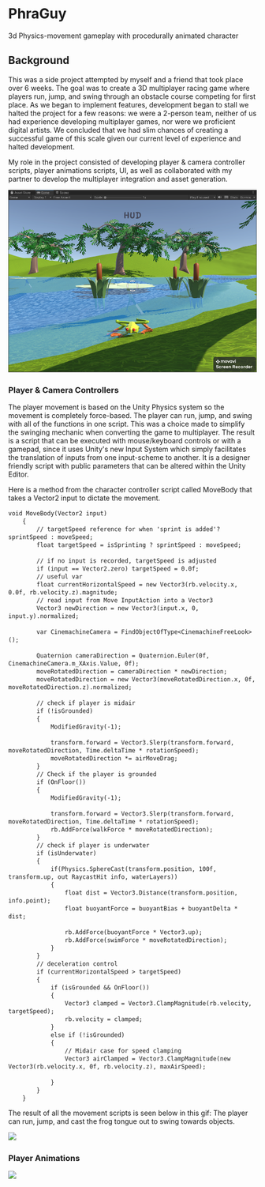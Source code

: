# PhraGuy
3d Physics-movement gameplay with procedurally animated character

## Background
This was a side project attempted by myself and a friend that took place over 6 weeks. The goal was to create a 3D multiplayer racing game where players run, jump, and swing through an obstacle course competing for first place. As we began to implement features, development began to stall we halted the project for a few reasons: we were a 2-person team, neither of us had experience developing multiplayer games, nor were we proficient digital artists. We concluded that we had slim chances of creating a successful game of this scale given our current level of experience and halted development.

My role in the project consisted of developing player & camera controller scripts, player animations scripts, UI, as well as collaborated with my partner to develop the multiplayer integration and asset generation. 

![](https://github.com/TognaBologna09/PhraGuy/blob/main/PhraGuy_ScreenCap.png)

### Player & Camera Controllers
The player movement is based on the Unity Physics system so the movement is completely force-based. The player can run, jump, and swing with all of the functions in one script. This was a choice made to simplify the swinging mechanic when converting the game to multiplayer. The result is a script that can be executed with mouse/keyboard controls or with a gamepad, since it uses Unity's new Input System which simply facilitates the translation of inputs from one input-scheme to another. It is a designer friendly script with public parameters that can be altered within the Unity Editor.


Here is a method from the character controller script called MoveBody that takes a Vector2 input to dictate the movement. 
```
void MoveBody(Vector2 input)
    {
        // targetSpeed reference for when 'sprint is added'? sprintSpeed : moveSpeed;
        float targetSpeed = isSprinting ? sprintSpeed : moveSpeed;

        // if no input is recorded, targetSpeed is adjusted
        if (input == Vector2.zero) targetSpeed = 0.0f;
        // useful var
        float currentHorizontalSpeed = new Vector3(rb.velocity.x, 0.0f, rb.velocity.z).magnitude;
        // read input from Move InputAction into a Vector3
        Vector3 newDirection = new Vector3(input.x, 0, input.y).normalized;

        var CinemachineCamera = FindObjectOfType<CinemachineFreeLook>();

        Quaternion cameraDirection = Quaternion.Euler(0f, CinemachineCamera.m_XAxis.Value, 0f);
        moveRotatedDirection = cameraDirection * newDirection;
        moveRotatedDirection = new Vector3(moveRotatedDirection.x, 0f, moveRotatedDirection.z).normalized;

        // check if player is midair
        if (!isGrounded)
        {
            ModifiedGravity(-1);

            transform.forward = Vector3.Slerp(transform.forward, moveRotatedDirection, Time.deltaTime * rotationSpeed);
            moveRotatedDirection *= airMoveDrag;
        }
        // Check if the player is grounded
        if (OnFloor())
        {
            ModifiedGravity(-1);

            transform.forward = Vector3.Slerp(transform.forward, moveRotatedDirection, Time.deltaTime * rotationSpeed);
            rb.AddForce(walkForce * moveRotatedDirection);
        }
        // check if player is underwater
        if (isUnderwater)
        {
            if(Physics.SphereCast(transform.position, 100f, transform.up, out RaycastHit info, waterLayers))
            {
                float dist = Vector3.Distance(transform.position, info.point);
                float buoyantForce = buoyantBias + buoyantDelta * dist;

                rb.AddForce(buoyantForce * Vector3.up);
                rb.AddForce(swimForce * moveRotatedDirection);
            }
        }
        // deceleration control
        if (currentHorizontalSpeed > targetSpeed)
        {
            if (isGrounded && OnFloor())
            {
                Vector3 clamped = Vector3.ClampMagnitude(rb.velocity, targetSpeed);
                rb.velocity = clamped;
            }
            else if (!isGrounded)
            {
                // Midair case for speed clamping
                Vector3 airClamped = Vector3.ClampMagnitude(new Vector3(rb.velocity.x, 0f, rb.velocity.z), maxAirSpeed);

            }
        }
    }
```

The result of all the movement scripts is seen below in this gif: The player can run, jump, and cast the frog tongue out to swing towards objects. 

![](https://github.com/TognaBologna09/PhraGuy/blob/main/PhrogGameplayGif.gif)

### Player Animations

![](https://github.com/TognaBologna09/PhraGuy/blob/main/ProceduralAnimationFrogDemo.gif)

